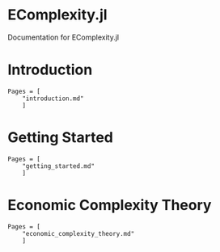 # EComplexity.jl

Documentation for EComplexity.jl

# Introduction
```@contents
Pages = [
    "introduction.md"
    ]
```

# Getting Started

```@contents
Pages = [
    "getting_started.md"
    ]
```

# Economic Complexity Theory

```@contents
Pages = [
    "economic_complexity_theory.md"
    ]
```